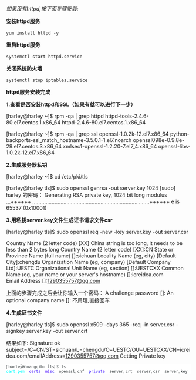 *如果没有httpd,按下面步骤安装:*

**安装httpd服务**

```
yum install httpd -y
```

**重启httpd服务**

```
systemctl start httpd.service
```

**关闭系统防火墙**　　

```
systemctl stop iptables.service
```

**httpd服务安装完成**





**1.查看是否安装httpd和SSL（如果有就可以进行下一步）**

[harley@harley ~]$ rpm -qa | grep httpd
httpd-tools-2.4.6-80.el7.centos.1.x86_64
httpd-2.4.6-80.el7.centos.1.x86_64

[harley@harley ~]$ rpm -qa | grep ssl
openssl-1.0.2k-12.el7.x86_64
python-backports-ssl_match_hostname-3.5.0.1-1.el7.noarch
openssl098e-0.9.8e-29.el7.centos.3.x86_64
xmlsec1-openssl-1.2.20-7.el7_4.x86_64
openssl-libs-1.0.2k-12.el7.x86_64



**2.生成服务器私钥**

[harley@harley ~]$ cd  /etc/pki/tls

[harley@harley tls]$ sudo openssl genrsa -out server.key 1024
[sudo] harley 的密码：
Generating RSA private key, 1024 bit long modulus
...++++++
...............................................................................++++++
e is 65537 (0x10001)



**3.用私钥server.key文件生成证书请求文件csr** 

[harley@harley tls]$ sudo openssl req -new -key server.key -out server.csr

Country Name (2 letter code) [XX]:China
string is too long, it needs to be less than  2 bytes long
Country Name (2 letter code) [XX]:CN
State or Province Name (full name) []:sichuan
Locality Name (eg, city) [Default City]:chengdu
Organization Name (eg, company) [Default Company Ltd]:UESTC
Organizational Unit Name (eg, section) []:UESTCXX
Common Name (eg, your name or your server's hostname) []:icreidea.com    
Email Address []:1290355757@qq.com

上面的步骤完成之后会让你输入一个密码：
A challenge password []:
An optional company name []:
不用理,直接回车



**4.生成证书文件**

[harley@harley tls]$ sudo openssl x509 -days 365 -req -in server.csr -signkey server.key -out server.crt

结果如下:
Signature ok
subject=/C=CN/ST=sichuan/L=chengdu/O=UESTC/OU=UESTCXX/CN=icreidea.com/emailAddress=1290355757@qq.com
Getting Private key



![1543458581902](MyImg/1543458581902.png)

